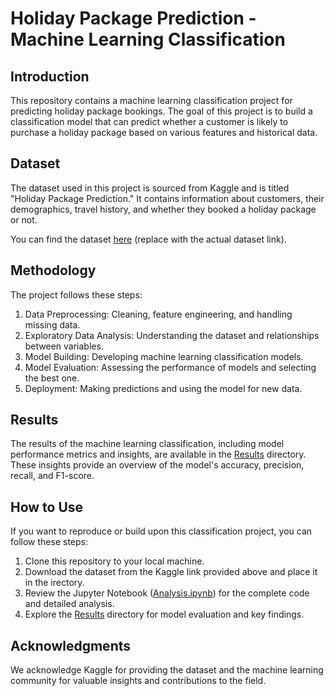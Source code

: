 # Holiday Package Prediction - Machine Learning Classification

## Introduction

This repository contains a machine learning classification project for predicting holiday package bookings. The goal of this project is to build a classification model that can predict whether a customer is likely to purchase a holiday package based on various features and historical data.

## Dataset

The dataset used in this project is sourced from Kaggle and is titled "Holiday Package Prediction." It contains information about customers, their demographics, travel history, and whether they booked a holiday package or not.

You can find the dataset [here](https://www.kaggle.com/datasets/susant4learning/holiday-package-purchase-prediction/data) (replace with the actual dataset link).

## Methodology

The project follows these steps:

1. Data Preprocessing: Cleaning, feature engineering, and handling missing data.
2. Exploratory Data Analysis: Understanding the dataset and relationships between variables.
3. Model Building: Developing machine learning classification models.
4. Model Evaluation: Assessing the performance of models and selecting the best one.
5. Deployment: Making predictions and using the model for new data.

## Results

The results of the machine learning classification, including model performance metrics and insights, are available in the [Results](/presentation.pdf) directory. These insights provide an overview of the model's accuracy, precision, recall, and F1-score.

## How to Use

If you want to reproduce or build upon this classification project, you can follow these steps:

1. Clone this repository to your local machine.
2. Download the dataset from the Kaggle link provided above and place it in the irectory.
3. Review the Jupyter Notebook ([Analysis.ipynb](/source_code_customers_prediction.ipynb)) for the complete code and detailed analysis.
4. Explore the [Results](/presentation.pdf) directory for model evaluation and key findings.

## Acknowledgments

We acknowledge Kaggle for providing the dataset and the machine learning community for valuable insights and contributions to the field.
